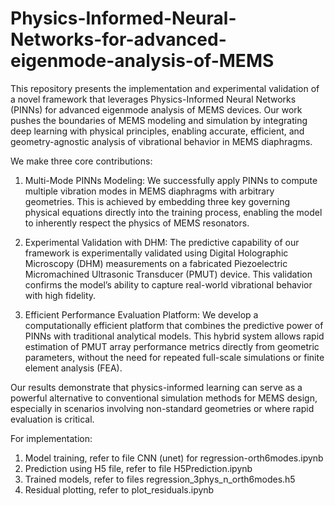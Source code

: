 # Physics-Informed-Neural-Networks-for-advanced-eigenmode-analysis-of-MEMS

This repository presents the implementation and experimental validation of a novel framework that leverages Physics-Informed Neural Networks (PINNs) for advanced eigenmode analysis of MEMS devices. Our work pushes the boundaries of MEMS modeling and simulation by integrating deep learning with physical principles, enabling accurate, efficient, and geometry-agnostic analysis of vibrational behavior in MEMS diaphragms.

We make three core contributions:

1. Multi-Mode PINNs Modeling: We successfully apply PINNs to compute multiple vibration modes in MEMS diaphragms with arbitrary geometries. This is achieved by embedding three key governing physical equations directly into the training process, enabling the model to inherently respect the physics of MEMS resonators.

2. Experimental Validation with DHM: The predictive capability of our framework is experimentally validated using Digital Holographic Microscopy (DHM) measurements on a fabricated Piezoelectric Micromachined Ultrasonic Transducer (PMUT) device. This validation confirms the model’s ability to capture real-world vibrational behavior with high fidelity.

3. Efficient Performance Evaluation Platform: We develop a computationally efficient platform that combines the predictive power of PINNs with traditional analytical models. This hybrid system allows rapid estimation of PMUT array performance metrics directly from geometric parameters, without the need for repeated full-scale simulations or finite element analysis (FEA).

Our results demonstrate that physics-informed learning can serve as a powerful alternative to conventional simulation methods for MEMS design, especially in scenarios involving non-standard geometries or where rapid evaluation is critical.

For implementation:

1. Model training, refer to file CNN (unet) for regression-orth6modes.ipynb
2. Prediction using H5 file, refer to file H5Prediction.ipynb
3. Trained models, refer to files regression_3phys_n_orth6modes.h5
4. Residual plotting, refer to plot_residuals.ipynb


